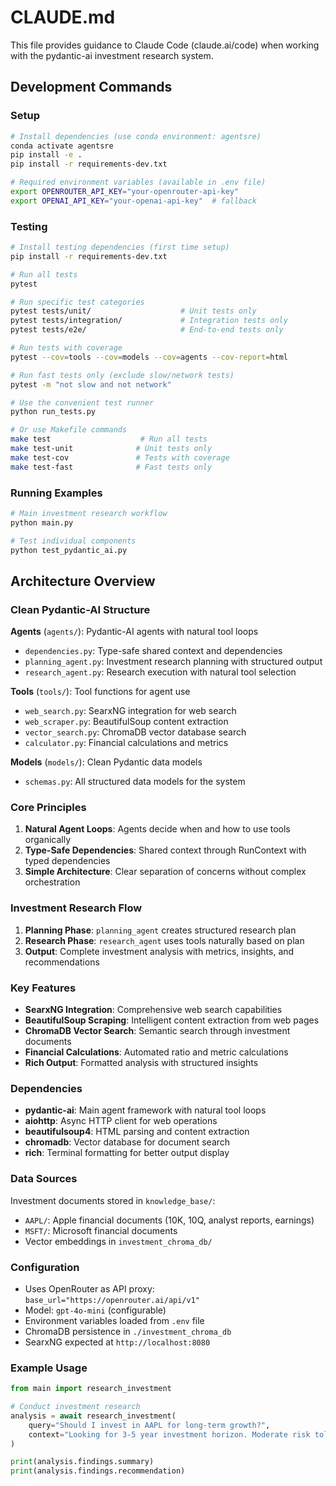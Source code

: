 # CLAUDE.md

This file provides guidance to Claude Code (claude.ai/code) when working with the pydantic-ai investment research system.

## Development Commands

### Setup
```bash
# Install dependencies (use conda environment: agentsre)
conda activate agentsre
pip install -e .
pip install -r requirements-dev.txt

# Required environment variables (available in .env file)
export OPENROUTER_API_KEY="your-openrouter-api-key"
export OPENAI_API_KEY="your-openai-api-key"  # fallback
```

### Testing
```bash
# Install testing dependencies (first time setup)
pip install -r requirements-dev.txt

# Run all tests
pytest

# Run specific test categories
pytest tests/unit/                    # Unit tests only
pytest tests/integration/             # Integration tests only
pytest tests/e2e/                     # End-to-end tests only

# Run tests with coverage
pytest --cov=tools --cov=models --cov=agents --cov-report=html

# Run fast tests only (exclude slow/network tests)
pytest -m "not slow and not network"

# Use the convenient test runner
python run_tests.py

# Or use Makefile commands
make test                    # Run all tests
make test-unit              # Unit tests only
make test-cov               # Tests with coverage
make test-fast              # Fast tests only
```

### Running Examples
```bash
# Main investment research workflow
python main.py

# Test individual components
python test_pydantic_ai.py
```

## Architecture Overview

### Clean Pydantic-AI Structure

**Agents** (`agents/`): Pydantic-AI agents with natural tool loops
- `dependencies.py`: Type-safe shared context and dependencies
- `planning_agent.py`: Investment research planning with structured output
- `research_agent.py`: Research execution with natural tool selection

**Tools** (`tools/`): Tool functions for agent use
- `web_search.py`: SearxNG integration for web search
- `web_scraper.py`: BeautifulSoup content extraction
- `vector_search.py`: ChromaDB vector database search
- `calculator.py`: Financial calculations and metrics

**Models** (`models/`): Clean Pydantic data models
- `schemas.py`: All structured data models for the system

### Core Principles

1. **Natural Agent Loops**: Agents decide when and how to use tools organically
2. **Type-Safe Dependencies**: Shared context through RunContext with typed dependencies
3. **Simple Architecture**: Clear separation of concerns without complex orchestration

### Investment Research Flow

1. **Planning Phase**: `planning_agent` creates structured research plan
2. **Research Phase**: `research_agent` uses tools naturally based on plan
3. **Output**: Complete investment analysis with metrics, insights, and recommendations

### Key Features

- **SearxNG Integration**: Comprehensive web search capabilities
- **BeautifulSoup Scraping**: Intelligent content extraction from web pages
- **ChromaDB Vector Search**: Semantic search through investment documents
- **Financial Calculations**: Automated ratio and metric calculations
- **Rich Output**: Formatted analysis with structured insights

### Dependencies

- **pydantic-ai**: Main agent framework with natural tool loops
- **aiohttp**: Async HTTP client for web operations
- **beautifulsoup4**: HTML parsing and content extraction
- **chromadb**: Vector database for document search
- **rich**: Terminal formatting for better output display

### Data Sources

Investment documents stored in `knowledge_base/`:
- `AAPL/`: Apple financial documents (10K, 10Q, analyst reports, earnings)
- `MSFT/`: Microsoft financial documents
- Vector embeddings in `investment_chroma_db/`

### Configuration

- Uses OpenRouter as API proxy: `base_url="https://openrouter.ai/api/v1"`
- Model: `gpt-4o-mini` (configurable)
- Environment variables loaded from `.env` file
- ChromaDB persistence in `./investment_chroma_db`
- SearxNG expected at `http://localhost:8080`

### Example Usage

```python
from main import research_investment

# Conduct investment research
analysis = await research_investment(
    query="Should I invest in AAPL for long-term growth?",
    context="Looking for 3-5 year investment horizon. Moderate risk tolerance."
)

print(analysis.findings.summary)
print(analysis.findings.recommendation)
```